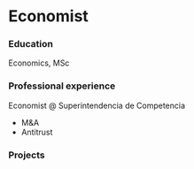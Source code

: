 # Economist

### Education
Economics, MSc

### Professional experience
Economist @ Superintendencia de Competencia
- M&A
- Antitrust

### Projects
